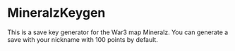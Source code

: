 # MineralzKeygen

This is a save key generator for the War3 map Mineralz.
You can generate a save with your nickname with 100 points by default.
